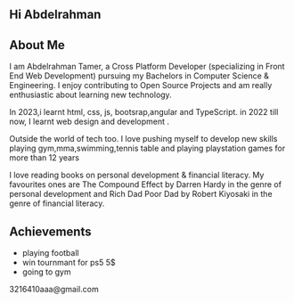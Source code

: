 
   
  </header>
  <main class="main">
    <section class="about-me">
         <h1>Hi Abdelrahman</h1>
      <h2>About Me</h2>
      <p>I am Abdelrahman Tamer, a Cross Platform Developer (specializing in Front End Web Development) pursuing my Bachelors in Computer Science & Engineering. I enjoy contributing to Open Source Projects and am really enthusiastic about learning new technology.</p>
      <p>In 2023,i learnt html, css, js, bootsrap,angular and TypeScript. in 2022 till now, I learnt web design and development . </p>
      <p>Outside the world of tech too. I love pushing myself to develop new skills playing gym,mma,swimming,tennis table and playing playstation games for more than 12 years    </p>
      <p>I love reading books on personal development & financial literacy. My favourites ones are The Compound Effect by Darren Hardy in the genre of personal development and Rich Dad Poor Dad by Robert Kiyosaki in the genre of financial literacy.</p>
    </section>
    <section class="achievements">
      <h2>Achievements</h2>
      <ul>
        <li> playing football  </li>
        <li> win tournmant for ps5 5$</li>
          <li> going to gym  </li>
      </ul>
    </section>
    <section class="contact">
      <p>3216410aaa@gmail.com</p>
    </section>
  </main>
</body>
</html>

